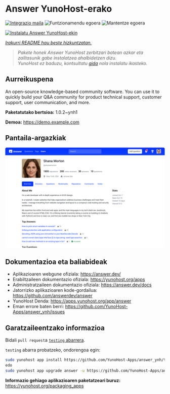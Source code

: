 <!--
Ohart ongi: README hau automatikoki sortu da <https://github.com/YunoHost/apps/tree/master/tools/readme_generator>ri esker
EZ editatu eskuz.
-->

# Answer YunoHost-erako

[![Integrazio maila](https://dash.yunohost.org/integration/answer.svg)](https://dash.yunohost.org/appci/app/answer) ![Funtzionamendu egoera](https://ci-apps.yunohost.org/ci/badges/answer.status.svg) ![Mantentze egoera](https://ci-apps.yunohost.org/ci/badges/answer.maintain.svg)

[![Instalatu Answer YunoHost-ekin](https://install-app.yunohost.org/install-with-yunohost.svg)](https://install-app.yunohost.org/?app=answer)

*[Irakurri README hau beste hizkuntzatan.](./ALL_README.md)*

> *Pakete honek Answer YunoHost zerbitzari batean azkar eta zailtasunik gabe instalatzea ahalbidetzen dizu.*  
> *YunoHost ez baduzu, kontsultatu [gida](https://yunohost.org/install) nola instalatu ikasteko.*

## Aurreikuspena

An open-source knowledge-based community software. You can use it to quickly build your Q&A community for product technical support, customer support, user communication, and more.


**Paketatutako bertsioa:** 1.0.2~ynh1

**Demoa:** <https://demo.example.com>

## Pantaila-argazkiak

![Answer(r)en pantaila-argazkia](./doc/screenshots/screenshot.png)

## Dokumentazioa eta baliabideak

- Aplikazioaren webgune ofiziala: <https://answer.dev/>
- Erabiltzaileen dokumentazio ofiziala: <https://yunohost.org/apps>
- Administratzaileen dokumentazio ofiziala: <https://answer.dev/docs>
- Jatorrizko aplikazioaren kode-gordailua: <https://github.com/answerdev/answer>
- YunoHost Denda: <https://apps.yunohost.org/app/answer>
- Eman errore baten berri: <https://github.com/YunoHost-Apps/answer_ynh/issues>

## Garatzaileentzako informazioa

Bidali `pull request`a [`testing` abarrera](https://github.com/YunoHost-Apps/answer_ynh/tree/testing).

`testing` abarra probatzeko, ondorengoa egin:

```bash
sudo yunohost app install https://github.com/YunoHost-Apps/answer_ynh/tree/testing --debug
edo
sudo yunohost app upgrade answer -u https://github.com/YunoHost-Apps/answer_ynh/tree/testing --debug
```

**Informazio gehiago aplikazioaren paketatzeari buruz:** <https://yunohost.org/packaging_apps>
